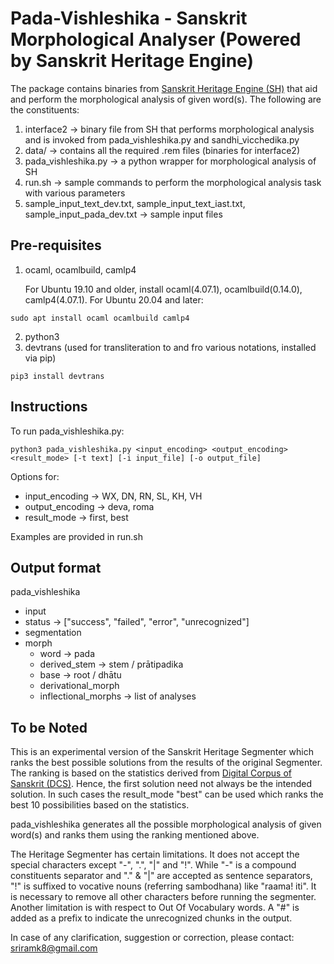 # Pada-Vishleshika - Sanskrit Morphological Analyser (Powered by Sanskrit Heritage Engine)

The package contains binaries from [Sanskrit Heritage Engine (SH)](https://sanskrit.inria.fr/) that aid and perform the morphological analysis of given word(s). The following are the constituents:

1. interface2 &rarr; binary file from SH that performs morphological analysis and is invoked from pada\_vishleshika.py and sandhi\_vicchedika.py
2. data/ &rarr; contains all the required .rem files (binaries for interface2)
3. pada\_vishleshika.py &rarr; a python wrapper for morphological analysis of SH
6. run.sh &rarr; sample commands to perform the morphological analysis task with various parameters
7. sample\_input\_text\_dev.txt, sample\_input\_text\_iast.txt, sample\_input\_pada\_dev.txt &rarr; sample input files

## Pre-requisites

1. ocaml, ocamlbuild, camlp4
    
    For Ubuntu 19.10 and older, install ocaml(4.07.1), ocamlbuild(0.14.0), camlp4(4.07.1). For Ubuntu 20.04 and later:
```
sudo apt install ocaml ocamlbuild camlp4
```
    
2. python3
3. devtrans (used for transliteration to and fro various notations, installed via pip)

```
pip3 install devtrans
```

## Instructions

To run pada\_vishleshika.py:

```
python3 pada_vishleshika.py <input_encoding> <output_encoding> <result_mode> [-t text] [-i input_file] [-o output_file]
```

Options for:
* input\_encoding &rarr; WX, DN, RN, SL, KH, VH
* output\_encoding &rarr; deva, roma
* result_mode &rarr; first, best

Examples are provided in run.sh

## Output format

pada\_vishleshika

* input 
* status &rarr; ["success", "failed", "error", "unrecognized"]
* segmentation
* morph
    * word &rarr; pada
    * derived\_stem &rarr; stem / prātipadika
    * base &rarr; root / dhātu
    * derivational\_morph 
    * inflectional\_morphs &rarr; list of analyses


## To be Noted

This is an experimental version of the Sanskrit Heritage Segmenter which ranks the best possible solutions from the results of the original Segmenter. The ranking is based on the statistics derived from [Digital Corpus of Sanskrit (DCS)](http://www.sanskrit-linguistics.org/dcs/). Hence, the first solution need not always be the intended solution. In such cases the result\_mode "best" can be used which ranks the best 10 possibilities based on the statistics. 

pada\_vishleshika generates all the possible morphological analysis of given word(s) and ranks them using the ranking mentioned above.

The Heritage Segmenter has certain limitations. It does not accept the special characters except "-", ".", "|" and "!". While "-" is a compound constituents separator and "." & "|" are accepted as sentence separators, "!" is suffixed to vocative nouns (referring sambodhana) like "raama! iti". It is necessary to remove all other characters before running the segmenter. Another limitation is with respect to Out Of Vocabulary words. A "#" is added as a prefix to indicate the unrecognized chunks in the output.

In case of any clarification, suggestion or correction, please contact: sriramk8@gmail.com
